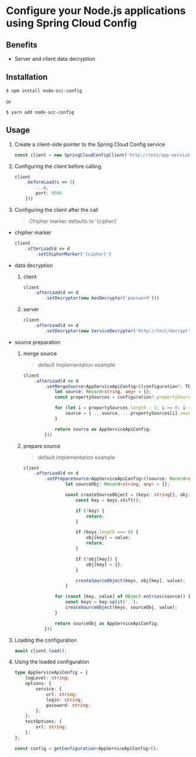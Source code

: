 # Configure your Node.js applications using Spring Cloud Config

## Benefits
* Server and client data decryption

## Installation
```shell
$ npm install node-scc-config
```
or
```shell
$ yarn add node-scc-config
```

## Usage

1. Create a client-side pointer to the Spring Cloud Config service
    ```ts
    const client = new SpringCloudConfigClient('http://test/app-service/development');
    ```

2. Configuring the client before calling
    ```ts
    client
        .beforeLoad(s => ({
            ...s,
            port: 9090
        }))
    ```

2. Configuring the client after the call
    > Chipher marker defaults to '{cipher}'
* chipher marker
    ```ts
    client
        .afterLoad(d => d
            .setChipherMarker('{cipher}')
    ```

* data decryption
    1. client
        ```ts
        client
            .afterLoad(d => d
                .setDecryptor(new AesDecryptor('password')))
        ```
    2. server
        ```ts
        client
            .afterLoad(d => d
                .setDecryptor(new ServiceDecryptor('http://test/decrypt')))
        ```
* source preparation 
    1. merge source
        > default implementation example
        ```ts
        client
            .afterLoad(d => d
                .setMergeSource<AppServiceApiConfig>((configuration?: TConfiguration<AppServiceApiConfig>) => {
                    let source: Record<string, any> = {};
                    const propertySources = configuration?.propertySources ?? [];

                    for (let i = propertySources.length - 1; i >= 0; i--) {
                        source = { ...source, ...propertySources[i].source };
                    }

                    return source as AppServiceApiConfig;
                }))
        ```
    2. prepare source
        > default implementation example
        ```ts
        client
            .afterLoad(d => d
                .setPrepareSource<AppServiceApiConfig>((source: Record<string, any>)=>{
                        let sourceObj: Record<string, any> = {};

                        const createSourceObject = (keys: string[], obj: Record<string, any>, value: string) => {
                            const key = keys.shift();

                            if (!key) {
                                return;
                            }

                            if (keys.length === 0) {
                                obj[key] = value;
                                return;
                            }

                            if (!obj[key]) {
                                obj[key] = {};
                            }

                            createSourceObject(keys, obj[key], value);
                        }

                    for (const [key, value] of Object.entries(source)) {
                        const keys = key.split('.');
                        createSourceObject(keys, sourceObj, value);
                    }

                    return sourceObj as AppServiceApiConfig;
                }))
        ```
3. Loading the configuration
    ```ts
    await client.load();
    ```

4. Using the loaded configuration
    ```ts
    type AppServiceApiConfig = {
        logLevel: string;
        options: {
            service: {
                url: string;
                login: string;
                password: string;
            };
        };
        testOptions: {
            url: string;
        };
    };

    const config = getConfiguration<AppServiceApiConfig>();
    ```
